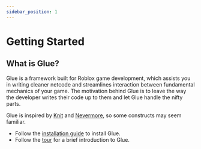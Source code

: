 ```yaml
---
sidebar_position: 1
---
```


# Getting Started

## What is Glue?

Glue is a framework built for Roblox game development, which assists you in writing cleaner netcode and streamlines interaction between fundamental mechanics of your game. The motivation behind Glue is to leave the way the developer writes their code up to them and let Glue handle the nifty parts.

Glue is inspired by [Knit](https://sleitnick.github.io/Knit) and [Nevermore](https://quenty.github.io/NevermoreEngine), so some constructs may seem familiar.

* Follow the [installation guide](install.md) to install Glue.
* Follow the [tour](intro.md) for a brief introduction to Glue.